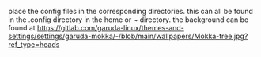place the config files in the corresponding directories. this can all be found in the .config directory in the home or ~ directory. 
the background can be found at https://gitlab.com/garuda-linux/themes-and-settings/settings/garuda-mokka/-/blob/main/wallpapers/Mokka-tree.jpg?ref_type=heads
